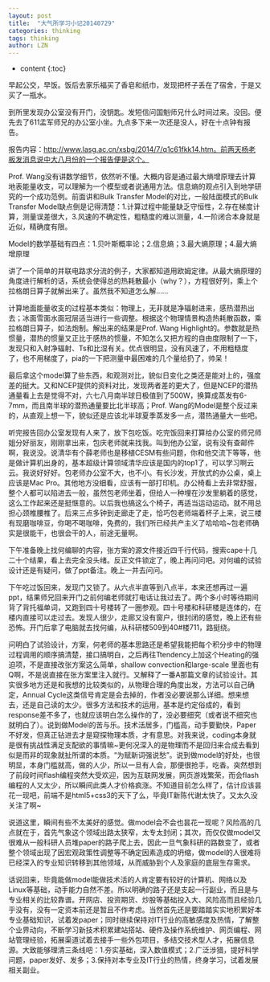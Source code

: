 ```yaml
---
layout: post
title:  "大气所学习小记20140729" 
categories: thinking
tags: thinking
author: LZN
---
```


* content
{:toc}

早起公交，早饭。饭后去家乐福买了香皂和纸巾，发现把杯子丢在了宿舍，于是又买了一瓶水。

到所里发现办公室没有开门，没钥匙。发短信问国魁师兄什么时间过来。没回。便先去了611孟军师兄的办公室小坐。九点多下来一次还是没人，好在十点钟有报告。

报告内容：http://www.lasg.ac.cn/xsbg/2014/7/q1c61fkk14.htm。前两天杨老板发消息说中大八月份的一个报告便是这个。

Prof. Wang没有讲数学细节，依然听不懂。大概内容是通过最大熵增原理去计算地表能量收支，可以理解为一个模型或者说通用方法。信息熵的观点引入到地学研究的一个成功范例。前面讲和Bulk Transfer Model的对比，一般陆面模式的Bulk Transfer Model缺点倒是记得清楚：1.计算过程中能量缺乏守恒性，2.存在梯度计算，测量误差很大，3.风速的不确定性，粗糙度的难以测量，4.一阶闭合本身就是近似，精确度有限。

Model的数学基础有四点：1.贝叶斯概率论；2.信息熵；3.最大熵原理；4.最大熵增原理

讲了一个简单的并联电路求分流的例子，大家都知道用欧姆定律。从最大熵原理的角度进行解析的话，系统会使得总的热耗散最小（why？），方程很好列，乘上个拉格朗日算子就解出来了。虽然我不知道怎么解……

计算地面能量收支的过程基本类似：物理上，无非就是净辐射进来，感热潜热出去；冰面雪面水面冠层适当进行一些调整。根据这个物理情景构造热耗散函数，乘拉格朗日算子，如法炮制。解出来的结果是Prof. Wang Highlight的。参数就是热惯量，潜热的惯量又正比于感热的惯量，不知怎么又把方程的自由度限制了一下，发现只和入射净辐射、Ts和比湿有关。优点很明显，没有风速了，不用粗糙度了，也不用梯度了，pia的一下把测量中最困难的几个量给扔了，帅呆！

最后拿这个model算了些东西，和观测对比，貌似日变化之类还是能对上的，强度差的挺大。又和NCEP提供的资料对比，发现两者差的更大了，但是NCEP的潜热通量看上去是觉得不对，六七八月南半球日极值到了500W，换算成蒸发有6-7mm，而且南半球的潜热通量要比北半球高；Prof. Wang的Model是整个反过来的，从直观上想一下，貌似还是应该北半球夏季蒸发多一点，潜热通量大一些吧。

听完报告回办公室发现有人来了，放下包吃饭。吃完饭回来打算给办公室的师兄师姐分好丽友，刚刚拿出来，包庆老师就来找我。叫到他办公室，说有没有查邮件啊，我说没。说清华有个薛老师也是移植CESM有些问题，你和他交流下等等，他是做计算机出身的，基本超级计算领域清华应该是国内的top1了，可以学习啊云云。我说好好好。包老师办公室不大，也不小。有长沙发，开放式的办公桌，桌上应该是Mac Pro。其他地方没细看，应该有一部打印机。办公椅看上去非常舒服，整个人都可以陷进去一般，虽然包老师坐着，但给人一种埋在沙发里躺着的感觉，这么工作起来还是挺惬意的。以后我也搞这么个椅子，再适当运动运动。就不用总担心颈椎腰椎了。后来三点多钟到走廊走了走，恰巧包老师端着杯子上来，说三楼有现磨咖啡豆，你喝不喝咖啡，免费的，我们所已经共产主义了哈哈哈~包老师确实是很能干，也很会干的人，前途无量啊。

下午准备晚上找何编聊的内容，张方案的源文件接近四千行代码，搜索cape十几二十个结果，看上去完全没头绪。反正文件锁定了，晚上再问问吧。对何编的试验设计还是有疑问，做了ppt备注。晚上一并去问问。

下午吃过饭回来，发现门又锁了。从六点半直等到八点半，本来还想再过一遍ppt，结果师兄回来开门之前何编老师就打电话让我过去了。两个多小时等待期间背了背托福单词，又跑到四十号楼转了一圈参观。四十号楼和科研楼是连体的，在楼内直接可以走过去。发现人很少，走廊又没有窗户，很封闭的感觉，晚上还有些恐怖。开门后拿了电脑就去找何编，从科研楼509到40#楼711，路挺绕。

问明白了试验设计，方案，何老师的基本思路还是希望我能把每个积分步中的物理过程调用的顺序搞清楚，接口搞明白，之后再往Ttendency上加这个Heating的强迫项，不是直接改张方案这么简单，shallow convection和large-scale 里面也有Q啊，不是说直接在张方案里注入就行。又解释了一番A那篇文章的试验设计。其实很多地方还是和我想的比较类似的，从物理合理的角度出发，方法可以自己确定，Annual Cycle这类信号肯定是会去掉的，作者没必要说那么详细。想来想去，还是自己读的太少。很多方法和技术的运用，基本是约定俗成的，看到response差不多了，也就应该明白怎么操作的了，没必要细究（或者说不细究也就明白了）。说到做Model的苦与乐。技术活居多，门槛高，动手要勤快，Paper不好发，但真正钻进去才是窥探物理本质，才有意思。对我来说，coding本身就是很有挑战性满足支配欲的事情嘛~更何况深入的是物理而不是回归来合成去看到似是而非的现象就扯所谓的本质。“为赋新词强说愁”。说到做model的好处，也很明显，本身门槛就高，做的人少，所以一旦有人会，那便很抢手，吃香。突然想到了前段时间flash编程突然大受欢迎，因为互联网发展，网页游戏繁荣，而会flash编程的人又太少，所以瞬间此类人才价格疯涨。不知道目前怎么样了，估计应该昙花一现吧，前端不是html5+css3的天下了么，毕竟IT新陈代谢太快了。又太久没关注了啊~

说道这里，瞬间有些不太美好的感觉。做model会不会也昙花一现呢？风险高的几点就在于，首先气象这个领域出路太狭窄，太专太封闭；其次，而仅仅做model又很难从一般科研人员堆paper的路子爬上去，因此一旦气象科研的路数变了，或者整个领域出现了因宏观政策性调整等不确定因素造成的坍缩，做model的人很难将已经深入的专业知识转移到其他领域，从而威胁到个人及家庭的底层生存需求。

话说回来，毕竟能做model能做技术活的人肯定要有较好的计算机、网络以及Linux等基础，动手能力自然不差。所以明确的路子还是支起一行副业，而且是与专业相关的比较靠谱。开网店、投资期货、炒股等基础投入大、风险高而且经验几乎没有，没有一定资本前还是暂且不作考虑。当然首先还是要踏踏实实地积累好本专业基础知识，试着发paper；同时继续保持对IT行业的高敏感度及热情，了解整个业界动向，不断学习新技术积累建站搭站、硬件及操作系统维护、网页编程、网站管理经验，拓展渠道试着去接手一些外包项目，多结交技术型人才，拓展信息源。大致能够理清三条线吧：1.夯实基础，深入数值模式；2.广泛涉猎，提好科学问题，paper发好、发多；3.保持对本专业及IT行业的热情，终身学习，试着发展相关副业。

&nbsp;

